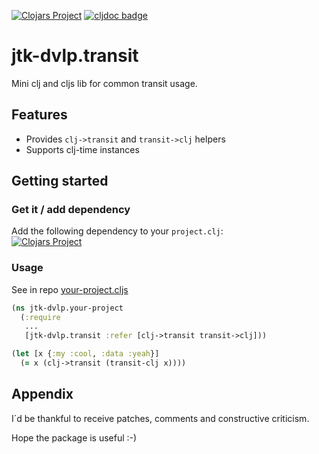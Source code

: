 [![Clojars Project](https://img.shields.io/clojars/v/jtk-dvlp/transit.svg)](https://clojars.org/jtk-dvlp/transit)
[![cljdoc badge](https://cljdoc.org/badge/jtk-dvlp/transit)](https://cljdoc.org/d/jtk-dvlp/transit/CURRENT)

# jtk-dvlp.transit

Mini clj and cljs lib for common transit usage.

## Features

- Provides `clj->transit` and `transit->clj` helpers
- Supports clj-time instances

## Getting started

### Get it / add dependency

Add the following dependency to your `project.clj`:<br>
[![Clojars Project](https://img.shields.io/clojars/v/jtk-dvlp/transit.svg)](https://clojars.org/{{prodicucuct-path}]})

### Usage

See in repo [your-project.cljs](https://github.com/jtk-dvlp/transit/blob/master/dev/jtk_dvlp/your_project.cljs)

```clojure
(ns jtk-dvlp.your-project
  (:require
   ...
   [jtk-dvlp.transit :refer [clj->transit transit->clj]))

(let [x {:my :cool, :data :yeah}]
  (= x (clj->transit (transit-clj x))))
```

## Appendix

I´d be thankful to receive patches, comments and constructive criticism.

Hope the package is useful :-)
